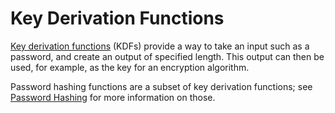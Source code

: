 # Key Derivation Functions

[Key derivation functions] (KDFs) provide a way to take an input such as a password, and create an
output of specified length. This output can then be used, for example, as the key for an encryption
algorithm.

Password hashing functions are a subset of key derivation functions; see
[Password Hashing](hashing-password.md) for more information on those.

<!-- this page will contain more about non-password KDFs (HKDF, concat) -->

[key derivation functions]: https://en.wikipedia.org/wiki/Key_derivation_function
